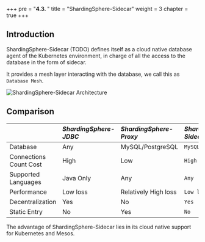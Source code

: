 +++
pre = "<b>4.3. </b>"
title = "ShardingSphere-Sidecar"
weight = 3
chapter = true
+++

## Introduction

ShardingSphere-Sidecar (TODO) defines itself as a cloud native database agent of the Kubernetes environment, in charge of all the access to the database in the form of sidecar.

It provides a mesh layer interacting with the database, we call this as `Database Mesh`.

![ShardingSphere-Sidecar Architecture](https://shardingsphere.apache.org/document/current/img/shardingsphere-sidecar-brief.png)


## Comparison

|                         | *ShardingSphere-JDBC* | *ShardingSphere-Proxy*     | *ShardingSphere-Sidecar* |
| :---------------------- | :-------------------- | :------------------------- | :----------------------- |
| Database                | Any                   | MySQL/PostgreSQL           | `MySQL`                  |
| Connections Count Cost  | High                  | Low                        | `High`                   |
| Supported Languages     | Java Only             | Any                        | `Any`                    |
| Performance             | Low loss              | Relatively High loss       | `Low loss`               |
| Decentralization        | Yes                   | No                         | `Yes`                    |
| Static Entry            | No                    | Yes                        | `No`                     |

The advantage of ShardingSphere-Sidecar lies in its cloud native support for Kubernetes and Mesos.